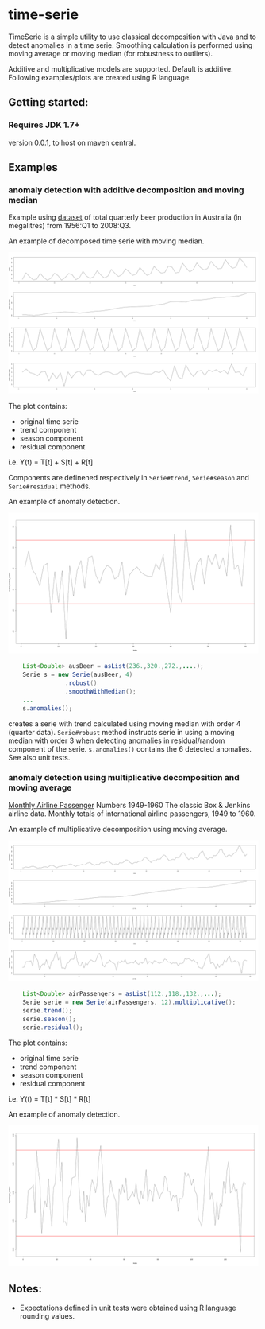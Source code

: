 # time-serie

TimeSerie is a simple utility to use classical decomposition with Java and to detect anomalies in a time serie. Smoothing calculation is performed using moving average or moving median (for robustness to outliers).

Additive and multiplicative models are supported. Default is additive. Following examples/plots are created using R language.

## Getting started:

### Requires JDK 1.7+

version 0.0.1, to host on maven central.

## Examples

### anomaly detection with additive decomposition and moving median

Example using [dataset](https://www.rdocumentation.org/packages/fpp/versions/0.5/topics/ausbeer) of total quarterly beer production in Australia (in megalitres) from 1956:Q1 to 2008:Q3.

An example of decomposed time serie with moving median. 

![decomposition ausbeer](img/plot-ausbeer-median.png)

The plot contains:

* original time serie
* trend component 
* season component
* residual component

i.e. Y(t) = T[t] + S[t] + R[t]

Components are definened respectively in `Serie#trend`, `Serie#season` and `Serie#residual` methods.

An example of anomaly detection.

![ausbeer anomaly](img/plot-ausbeer-median-robust.png)

```java
	List<Double> ausBeer = asList(236.,320.,272.,....);
	Serie s = new Serie(ausBeer, 4)
				.robust()
				.smoothWithMedian();
	...
	s.anomalies();
```

creates a serie with trend calculated using moving median with order 4 (quarter data). `Serie#robust` method instructs serie in using a moving median with order 3 when detecting anomalies in residual/random component of the serie. `s.anomalies()` contains the 6 detected anomalies.
See also unit tests.


### anomaly detection using multiplicative decomposition and moving average

[Monthly Airline Passenger](https://stat.ethz.ch/R-manual/R-devel/library/datasets/html/AirPassengers.html) Numbers 1949-1960
The classic Box & Jenkins airline data. Monthly totals of international airline passengers, 1949 to 1960. 

An example of multiplicative decomposition using moving average.

![air passengers decomposition](img/plot-airpassengers-decomposition.png)

```java
	List<Double> airPassengers = asList(112.,118.,132.,...);
	Serie serie = new Serie(airPassengers, 12).multiplicative();
	serie.trend();
	serie.season();
	serie.residual();
```

The plot contains:

* original time serie
* trend component 
* season component
* residual component

i.e. Y(t) = T[t] * S[t] * R[t]

An example of anomaly detection.

![air passengers anomaly](img/plot-airpassengers-anomaly-detection-avg-robust.png)


## Notes:

* Expectations defined in unit tests were obtained using R language rounding values.






